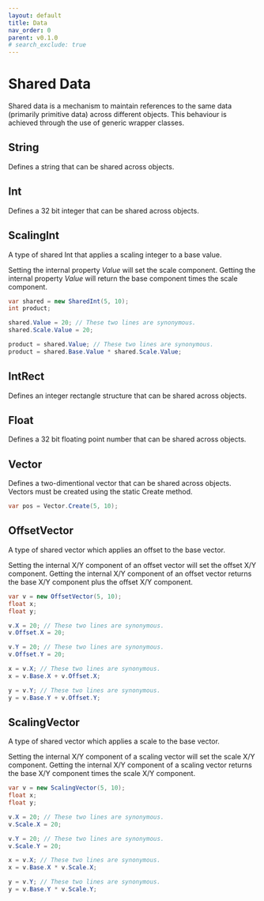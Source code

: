 ```yaml
---
layout: default
title: Data
nav_order: 0
parent: v0.1.0
# search_exclude: true
---
```


# Shared Data

Shared data is a mechanism to maintain references to the same data (primarily primitive data) across different objects. This behaviour is achieved through the use of generic wrapper classes.

## String
Defines a string that can be shared across objects.

## Int
Defines a 32 bit integer that can be shared across objects.

## ScalingInt
A type of shared Int that applies a scaling integer to a base value.

Setting the internal property *Value* will set the scale component.
Getting the internal property *Value* will return the base component times the scale component.
```cs
var shared = new SharedInt(5, 10);
int product;

shared.Value = 20; // These two lines are synonymous.
shared.Scale.Value = 20;

product = shared.Value; // These two lines are synonymous.
product = shared.Base.Value * shared.Scale.Value;
```

## IntRect
Defines an integer rectangle structure that can be shared across objects.

## Float
Defines a 32 bit floating point number that can be shared across objects.

## Vector
Defines a two-dimentional vector that can be shared across objects. Vectors must be created using the static Create method.

```cs
var pos = Vector.Create(5, 10);
```

## OffsetVector
A type of shared vector which applies an offset to the base vector.

Setting the internal X/Y component of an offset vector will set the offset X/Y component.
Getting the internal X/Y component of an offset vector returns the base X/Y component plus the offset X/Y component.

```cs
var v = new OffsetVector(5, 10);
float x;
float y;

v.X = 20; // These two lines are synonymous.
v.Offset.X = 20;

v.Y = 20; // These two lines are synonymous.
v.Offset.Y = 20;

x = v.X; // These two lines are synonymous.
x = v.Base.X + v.Offset.X;

y = v.Y; // These two lines are synonymous.
y = v.Base.Y + v.Offset.Y;
```

## ScalingVector
A type of shared vector which applies a scale to the base vector.

Setting the internal X/Y component of a scaling vector will set the scale X/Y component.
Getting the internal X/Y component of a scaling vector returns the base X/Y component times the scale X/Y component.

```cs
var v = new ScalingVector(5, 10);
float x;
float y;

v.X = 20; // These two lines are synonymous.
v.Scale.X = 20;

v.Y = 20; // These two lines are synonymous.
v.Scale.Y = 20;

x = v.X; // These two lines are synonymous.
x = v.Base.X * v.Scale.X;

y = v.Y; // These two lines are synonymous.
y = v.Base.Y * v.Scale.Y;
```